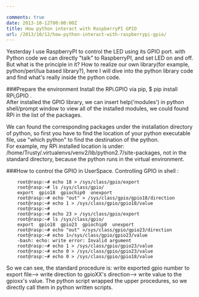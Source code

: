 ```yaml
---

comments: true
date: 2013-10-12T00:00:00Z
title: How python interact with RaspberryPI GPIO
url: /2013/10/12/how-python-interact-with-raspberrypi-gpio/
---
```


Yesterday I use RaspberryPI to control the LED using its GPIO port.  with Python code we can directly "talk" to RaspberryPI, and set LED on and off. But what is the principle in it?  How to realize our own library(for example, python/perl/lua based library?), here I will dive into the python library code and find what's really inside the python code.

###Prepare the environment
Install the RPi.GPIO via pip, $ pip install RPi,GPIO .    
After installed the GPIO library, we can insert help('modules') in python shell/prompt window to view all of the installed modules, we could found RPi in the list of the packages.  

We can found the corresponding packages under the installation directory of python, so first you have to find the location of your python executable file, use "which python" to find the destination of the python.  
For example, my RPi installed location is under: /home/Trusty/.virtualenvs/venv2/lib/python2.7/site-packages, not in the standard directory, because the python runs in the virtual environment.   

###How to control the GPIO in UserSpace.
Controlling GPIO in shell :

```
	root@rasp:~# echo 18 > /sys/class/gpio/export 
	root@rasp:~# ls /sys/class/gpio/
	export  gpio18  gpiochip0  unexport
	root@rasp:~# echo "out" > /sys/class/gpio/gpio18/direction 
	root@rasp:~# echo 1 > /sys/class/gpio/gpio18/value 
	root@rasp:~# 
	root@rasp:~# echo 23 > /sys/class/gpio/export 
	root@rasp:~# ls /sys/class/gpio/
	export  gpio18  gpio23  gpiochip0  unexport
	root@rasp:~# echo "out" >/sys/class/gpio/gpio23/direction 
	root@rasp:~# echo 1>/sys/class/gpio/gpio23/value 
	-bash: echo: write error: Invalid argument
	root@rasp:~# echo 1 > /sys/class/gpio/gpio23/value 
	root@rasp:~# echo 0 > /sys/class/gpio/gpio23/value 
	root@rasp:~# echo 0 > /sys/class/gpio/gpio18/value 
```

So we can see, the standard procedure is: write exported gpio number to export file--> write direction to gpioXX's direction--> write value to the gpioxx's value. The python script wrapped the upper procedures, so we directly call them in python written scripts. 
